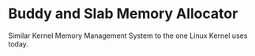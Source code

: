 # Buddy and Slab Memory Allocator

 Similar Kernel Memory Management System to the one Linux Kernel uses today.
